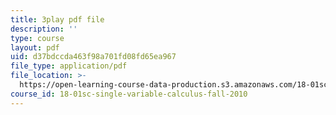 ```yaml
---
title: 3play pdf file
description: ''
type: course
layout: pdf
uid: d37bdccda463f98a701fd08fd65ea967
file_type: application/pdf
file_location: >-
  https://open-learning-course-data-production.s3.amazonaws.com/18-01sc-single-variable-calculus-fall-2010/d37bdccda463f98a701fd08fd65ea967_-MI0b4h3rS0.pdf
course_id: 18-01sc-single-variable-calculus-fall-2010
---
```

